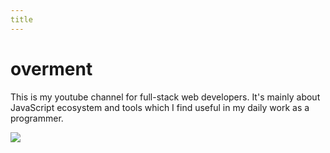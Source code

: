 ```yaml
---
title
---
```


# overment

This is my youtube channel for full-stack web developers. It's mainly about JavaScript ecosystem and tools which I find useful in my daily work as a programmer. 

![](https://cloud.overment.com/Frame-1-1671316266.svg)

